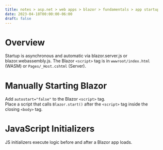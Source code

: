 ```yaml
---
title: notes > asp.net > web apps > blazor > fundamentals > app startup
date: 2023-04-18T00:00:00-06:00
draft: false
---
```


# Overview
Startup is asynchronous and automatic via blazor.server.js or blazor.webassembly.js.  The Blazor `<script>` tag is in `wwwroot/index.html` (WASM) or `Pages/_Host.cshtml` (Server).

# Manually Starting Blazor
Add `autostart="false"` to the Blazor `<script>` tag.  
Place a script that calls `Blazor.start()` after the `<script>` tag inside the closing `<body>` tag.

# JavaScript Initializers
JS initializers execute logic before and after a Blazor app loads.
